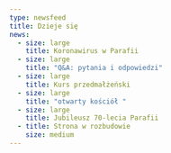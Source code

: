 ```yaml
---
type: newsfeed
title: Dzieje się
news:
  - size: large
    title: Koronawirus w Parafii
  - size: large
    title: "Q&A: pytania i odpowiedzi"
  - size: large
    title: Kurs przedmałżeński
  - size: large
    title: "otwarty kościół "
  - size: large
    title: Jubileusz 70-lecia Parafii
  - title: Strona w rozbudowie
    size: medium
---
```

